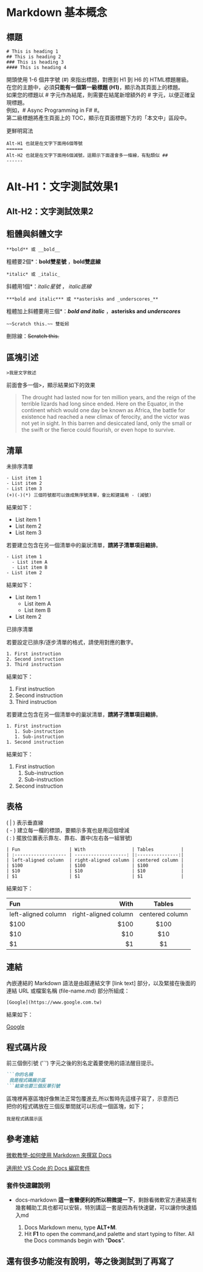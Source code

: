 # Markdown 基本概念

## 標題

```title
# This is heading 1
## This is heading 2
### This is heading 3
#### This is heading 4
```

開頭使用 1-6 個井字號 (#) 來指出標題，對應到 H1 到 H6 的 HTML標題層級。  
在您的主題中，必須**只能有一個第一級標題 (H1)**，顯示為其頁面上的標題。  
如果您的標題以 # 字元作為結尾，則需要在結尾新增額外的 # 字元，以便正確呈現標題。  
例如，# Async Programming in F# #。  
第二級標題將產生頁面上的 TOC，顯示在頁面標題下方的「本文中」區段中。

更鮮明寫法

```alt
Alt-H1 也就是在文字下面用6個等號
======
Alt-H2 也就是在文字下面用6個減號，這顯示下面還會多一條線，有點類似 ##
------
```

Alt-H1：文字測試效果1  
======  

Alt-H2：文字測試效果2  
------  

## 粗體與斜體文字

```粗體
**bold** 或 __bold__
```

粗體要2個*：**bold雙星號** ，__bold雙底線__

```斜體
*italic* 或 _italic_
```

斜體用1個*：*italic星號* ， _italic底線_

```粗體加斜體
***bold and italic*** 或 **asterisks and _underscores_**
```

粗體加上斜體要用三個*：***bold and italic***  ，**asterisks and _underscores_**

```刪除線
~~Scratch this.~~ 雙蚯蚓
```

刪除線：~~Scratch this.~~

## 區塊引述

```區塊引述
>我是文字敘述
```  

前面會多一個>，顯示結果如下的效果
> The drought had lasted now for ten million years, and the reign of the terrible lizards had long since ended. Here on the Equator, in the continent which would one day be known as Africa, the battle for existence had reached a new climax of ferocity, and the victor was not yet in sight. In this barren and desiccated land, only the small or the swift or the fierce could flourish, or even hope to survive.  

## 清單

未排序清單

```未排序清單
- List item 1
- List item 2
- List item 3
(+)(-)(*) 三個符號都可以做成無序號清單，會比較建議用 - (減號)
```  

結果如下：  

- List item 1
- List item 2
- List item 3

若要建立包含在另一個清單中的巢狀清單，**請將子清單項目縮排**。

```巢狀清單
- List item 1
  - List item A
  - List item B
- List item 2
```

結果如下：

- List item 1
  - List item A
  - List item B
- List item 2

已排序清單

若要設定已排序/逐步清單的格式，請使用對應的數字。

```排序清單
1. First instruction
2. Second instruction
3. Third instruction
```  

結果如下：

1. First instruction
1. Second instruction
1. Third instruction

若要建立包含在另一個清單中的巢狀清單，**請將子清單項目縮排**。

```巢狀清單
1. First instruction
   1. Sub-instruction
   1. Sub-instruction
1. Second instruction
```

結果如下：

1. First instruction
   1. Sub-instruction
   1. Sub-instruction
1. Second instruction

## 表格

( | ) 表示垂直線  
( - ) 建立每一欄的標頭，要顯示多寬也是用這個增減  
( : ) 擺放位置表示靠左、靠右、置中(左右各一組冒號)  

```表格
| Fun                  | With                 | Tables          |
| :------------------- | -------------------: |:---------------:|
| left-aligned column  | right-aligned column | centered column |
| $100                 | $100                 | $100            |
| $10                  | $10                  | $10             |
| $1                   | $1                   | $1              |
```

結果如下：

| Fun                  | With                 | Tables          |
| :------------------- | -------------------: |:---------------:|
| left-aligned column  | right-aligned column | centered column |
| $100                 | $100                 | $100            |
| $10                  | $10                  | $10             |
| $1                   | $1                   | $1              |

## 連結

內嵌連結的 Markdown 語法是由超連結文字 [link text] 部分，以及緊接在後面的連結 URL 或檔案名稱 (file-name.md) 部分所組成：

```連結結構表示
[Google](https://www.google.com.tw)
```

結果如下：

[Google](https://www.google.com.tw)

## 程式碼片段

前三個倒引號 ('`') 字元之後的別名定義要使用的語法醒目提示。

```md
```你的名稱
 我是程式碼展示區
```結束也要三個反單引號
```

區塊裡再塞區塊好像無法正常包覆進去,所以暫時先這樣子寫了，示意而已  
把你的程式碼放在三個反單間就可以形成一個區塊，如下；

```demo
我是程式碼展示區
```

## 參考連結  

[微軟教學-如何使用 Markdown 來撰寫 Docs](https://docs.microsoft.com/zh-tw/contribute/how-to-write-use-markdown)

[適用於 VS Code 的 Docs 編寫套件](https://docs.microsoft.com/zh-tw/contribute/how-to-write-docs-auth-pack)

### 套件快速鍵說明  

- docs-markdown **這一套蠻便利的所以稍微提一下**，剩餘看微軟官方連結還有幾套輔助工具也都可以安裝，特別講這一套是因為有快速鍵，可以讓你快速插入md

  1. Docs Markdown menu, type **ALT+M**.  
  2. Hit **F1** to open the command,and palette and start typing to filter. All the Docs commands begin with "**Docs**".  

## 還有很多功能沒有說明，等之後測試到了再寫了  


